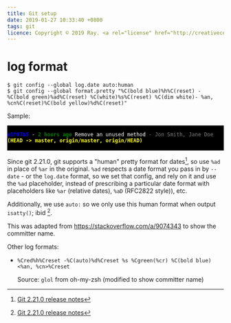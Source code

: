 ```yaml
---
title: Git setup
date: 2019-01-27 10:33:40 +0800
tags: git
licence: Copyright © 2019 Ray. <a rel="license" href="http://creativecommons.org/licenses/by/4.0/"><img alt="Creative Commons Attribution 4.0 International License" src="https://i.creativecommons.org/l/by/4.0/80x15.png" /></a>
---
```


# log format

```console
$ git config --global log.date auto:human
$ git config --global format.pretty "%C(bold blue)%h%C(reset) - %C(bold green)%ad%C(reset) %C(white)%s%C(reset) %C(dim white)- %an, %cn%C(reset)%C(bold yellow)%d%C(reset)"
```

Sample:

<pre style="background-color: black; color: white">
<code>
<span style="color: blue"><b>e5f07b5</b></span> - <span style="color: green"><b>2 hours ago</b> </span>Remove an unused method <span style="color: grey">- Jon Smith, Jane Doe</span><span style="color: yellow"><b> (HEAD -&gt; master, origin/master, origin/HEAD)</b></span>
</code>
</pre>

Since git 2.21.0, git supports a "human" pretty format for dates[^git-2-21-0-rel], so use `%ad` in place of `%ar` in
the original. `%ad` respects a date format you pass in by `--date` - or the `log.date` format, so we set that config,
and rely on it and use the `%ad` placeholder, instead of prescribing a particular date format with placeholders like
`%ar` (relative dates), `%aD` (RFC2822 style)), etc.

Additionally, we use `auto:` so we only use this human format when output `isatty()`; ibid [^git-2-21-0-rel].

This was adapted from <https://stackoverflow.com/a/9074343> to show the committer name.

Other log formats:

- `%Cred%h%Creset -%C(auto)%d%Creset %s %Cgreen(%cr) %C(bold blue)<%an, %cn>%Creset`

  Source: `glol` from oh-my-zsh (modified to show committer name)

[^git-2-21-0-rel]: [Git 2.21.0 release notes]

[Git 2.21.0 release notes]: https://github.com/git/git/blob/master/Documentation/RelNotes/2.21.0.txt#L78 "Git 2.21.0 release notes"
